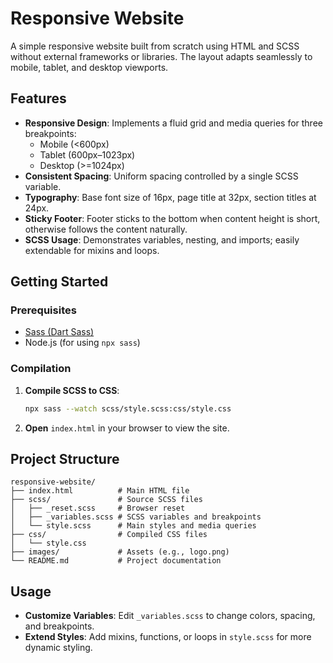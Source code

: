 # Responsive Website

A simple responsive website built from scratch using HTML and SCSS without external frameworks or libraries. The layout adapts seamlessly to mobile, tablet, and desktop viewports.

## Features

- **Responsive Design**: Implements a fluid grid and media queries for three breakpoints:
  - Mobile (<600px)
  - Tablet (600px–1023px)
  - Desktop (>=1024px)
- **Consistent Spacing**: Uniform spacing controlled by a single SCSS variable.
- **Typography**: Base font size of 16px, page title at 32px, section titles at 24px.
- **Sticky Footer**: Footer sticks to the bottom when content height is short, otherwise follows the content naturally.
- **SCSS Usage**: Demonstrates variables, nesting, and imports; easily extendable for mixins and loops.

## Getting Started

### Prerequisites

- [Sass (Dart Sass)](https://sass-lang.com/)
- Node.js (for using `npx sass`)

### Compilation
1. **Compile SCSS to CSS**:
   ```bash
   npx sass --watch scss/style.scss:css/style.css
   ```
2. **Open** `index.html` in your browser to view the site.

## Project Structure

```
responsive-website/
├── index.html          # Main HTML file
├── scss/               # Source SCSS files
│   ├── _reset.scss     # Browser reset
│   ├── _variables.scss # SCSS variables and breakpoints
│   └── style.scss      # Main styles and media queries
├── css/                # Compiled CSS files
│   └── style.css
├── images/             # Assets (e.g., logo.png)
└── README.md           # Project documentation
```

## Usage

- **Customize Variables**: Edit `_variables.scss` to change colors, spacing, and breakpoints.
- **Extend Styles**: Add mixins, functions, or loops in `style.scss` for more dynamic styling.
